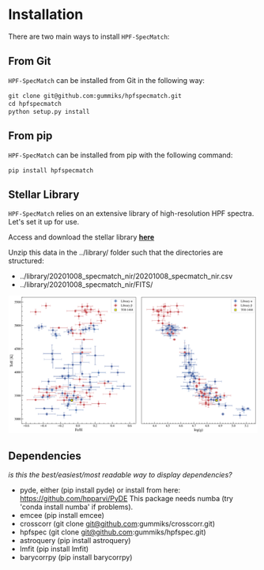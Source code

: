 # Installation

There are two main ways to install `HPF-SpecMatch`:


## From Git
`HPF-SpecMatch` can be installed from Git in the following way:
```
git clone git@github.com:gummiks/hpfspecmatch.git
cd hpfspecmatch
python setup.py install
```

## From pip
`HPF-SpecMatch` can be installed from pip with the following command:
```
pip install hpfspecmatch 
```

## Stellar Library

`HPF-SpecMatch` relies on an extensive library of high-resolution HPF spectra.<br /> Let's set it up for use.

Access and download the stellar library [**here**](https://www.dropbox.com/s/69j00zrpov48qwx/20201008_specmatch_nir.zip?dl=0)

Unzip this data in the ../library/ folder such that the directories are structured:

- ../library/20201008_specmatch_nir/20201008_specmatch_nir.csv
- ../library/20201008_specmatch_nir/FITS/

![library](libraries.png)

## Dependencies
*is this the best/easiest/most readable way to display dependencies?*

- pyde, either (pip install pyde) or install from here: https://github.com/hpparvi/PyDE This package needs numba (try 'conda install numba' if problems).
- emcee (pip install emcee)
- crosscorr (git clone git@github.com:gummiks/crosscorr.git)
- hpfspec (git clone git@github.com:gummiks/hpfspec.git)
- astroquery (pip install astroquery)
- lmfit (pip install lmfit)
- barycorrpy (pip install barycorrpy)

